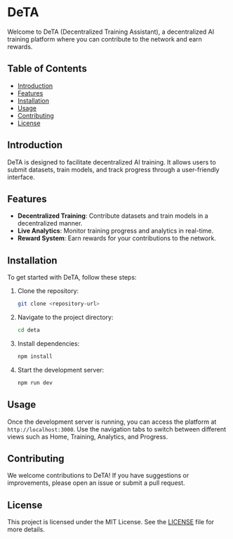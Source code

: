 # DeTA

Welcome to DeTA (Decentralized Training Assistant), a decentralized AI training platform where you can contribute to the network and earn rewards.

## Table of Contents

- [Introduction](#introduction)
- [Features](#features)
- [Installation](#installation)
- [Usage](#usage)
- [Contributing](#contributing)
- [License](#license)

## Introduction

DeTA is designed to facilitate decentralized AI training. It allows users to submit datasets, train models, and track progress through a user-friendly interface.

## Features

- **Decentralized Training**: Contribute datasets and train models in a decentralized manner.
- **Live Analytics**: Monitor training progress and analytics in real-time.
- **Reward System**: Earn rewards for your contributions to the network.

## Installation

To get started with DeTA, follow these steps:

1. Clone the repository:
   ```bash
   git clone <repository-url>
   ```

2. Navigate to the project directory:
   ```bash
   cd deta
   ```

3. Install dependencies:
   ```bash
   npm install
   ```

4. Start the development server:
   ```bash
   npm run dev
   ```

## Usage

Once the development server is running, you can access the platform at `http://localhost:3000`. Use the navigation tabs to switch between different views such as Home, Training, Analytics, and Progress.

## Contributing

We welcome contributions to DeTA! If you have suggestions or improvements, please open an issue or submit a pull request.

## License

This project is licensed under the MIT License. See the [LICENSE](LICENSE) file for more details.
